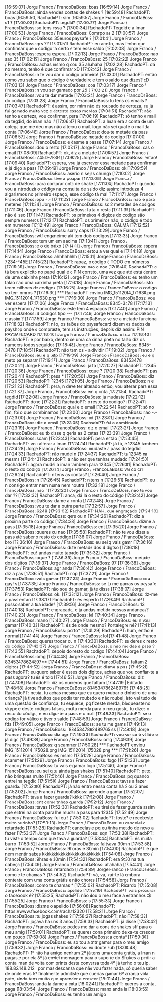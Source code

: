 [16:59:07] Jorge Franco / FrancoDaBoss: boas
[16:59:14] Jorge Franco / FrancoDaBoss: ainda vendes contas de shakes ?
[16:59:48] RachadoPT: boas
[16:59:50] RachadoPT: sim
[16:59:57] Jorge Franco / FrancoDaBoss: s1 ?
[17:00:03] RachadoPT: tegdid?
[17:00:27] Jorge Franco / FrancoDaBoss: so tens essa ?
[17:00:34] RachadoPT: Tegdid e a Iman
[17:00:53] Jorge Franco / FrancoDaBoss: Comrpo as 2
[17:00:57] Jorge Franco / FrancoDaBoss: 35euros paysafe ?
[17:01:41] Jorge Franco / FrancoDaBoss: qrs ??
[17:01:51] RachadoPT: eu aceito, mas tenho que confirmar que o codigo tá certo e tem esse saldo
[17:02:08] Jorge Franco / FrancoDaBoss: espera espera.
[17:02:13] Jorge Franco / FrancoDaBoss: nao sao 35
[17:02:15] Jorge Franco / FrancoDaBoss: 25
[17:02:22] Jorge Franco / FrancoDaBoss: achas msmo q dou 35 ahahaha
[17:02:28] RachadoPT: dá no mesmo, tenho é que confirmar xD
[17:02:42] Jorge Franco / FrancoDaBoss: n te vou dar o codigo primeiro!
[17:03:01] RachadoPT: então como vou saber que o código é verdadeiro e tem o saldo que dizes? xD
[17:03:13] Jorge Franco / FrancoDaBoss: opa
[17:03:17] Jorge Franco / FrancoDaBoss: n vou ser gamado por 25
[17:03:21] Jorge Franco / FrancoDaBoss: vou te dar metade
[17:03:24] Jorge Franco / FrancoDaBoss: do codigo
[17:03:28] Jorge Franco / FrancoDaBoss: tu tens os emails ?
[17:03:47] RachadoPT: é assim, por mim não és roubado de certeza, eu já fui gamado muita vez e detesto essas merdas
[17:03:51] RachadoPT: não tenho a certeza, vou confirmar, pera
[17:06:19] RachadoPT: só tenho o mail da tegdid, do iman não :/
[17:06:47] RachadoPT: a Iman era a conta de um colega que me deu mas não alterou o mail, logo não sei qual é o mail da conta
[17:06:48] Jorge Franco / FrancoDaBoss: dou-te metade da pass
[17:06:57] Jorge Franco / FrancoDaBoss: metade do codigo
[17:07:00] Jorge Franco / FrancoDaBoss: e dasme a passe
[17:07:14] Jorge Franco / FrancoDaBoss: dou o resto
[17:07:17] Jorge Franco / FrancoDaBoss: das o email
[17:08:09] RachadoPT: ok, diz a metade
[17:08:57] Jorge Franco / FrancoDaBoss: Z45D-7F3R
[17:09:25] Jorge Franco / FrancoDaBoss: entao!
[17:09:40] RachadoPT: espera, vou já escrever essa metade para confirmar e já digo a pass
[17:09:49] Jorge Franco / FrancoDaBoss: ok
[17:09:59] Jorge Franco / FrancoDaBoss: aserio n sejas chunga
[17:10:02] Jorge Franco / FrancoDaBoss: tive a poupar
[17:10:08] Jorge Franco / FrancoDaBoss: para comprar cnta de shake
[17:11:04] RachadoPT: quando vou a introduzir o código na consulta de saldo diz assim: introduza 4 algarismos no primeiro espaço, esse código tá mal
[17:11:17] Jorge Franco / FrancoDaBoss: opa -.-
[17:11:23] Jorge Franco / FrancoDaBoss: nao e para meteres
[17:11:34] Jorge Franco / FrancoDaBoss: so 2 metades de codigos
[17:11:36] Jorge Franco / FrancoDaBoss: falta o resto
[17:11:39] RachadoPT: não é isso
[17:11:47] RachadoPT: os primeiros 4 digitos do codigo são sempre numeros
[17:12:17] RachadoPT: os primeiros não, o código é todo em numeros
[17:12:49] Jorge Franco / FrancoDaBoss: CALMA
[17:12:52] Jorge Franco / FrancoDaBoss: sorry caps
[17:13:29] Jorge Franco / FrancoDaBoss: wtf enganeime aki tem dois codigos
[17:13:35] Jorge Franco / FrancoDaBoss: tem um em aacima
[17:13:41] Jorge Franco / FrancoDaBoss: e o de baixo
[17:14:11] Jorge Franco / FrancoDaBoss: espera
[17:14:14] Jorge Franco / FrancoDaBoss: estou a ver qual e
[17:14:18] Jorge Franco / FrancoDaBoss: ahhhhhhhh
[17:15:11] Jorge Franco / FrancoDaBoss: 7234-F45E
[17:15:23] RachadoPT: rapaz, o código é TODO em números
[17:15:35] Jorge Franco / FrancoDaBoss: nao e nao
[17:15:46] RachadoPT: e tá bem explicito no papel qual é o PIN correto, uma vez que até está dentro de uma caixinha preta
[17:16:12] Jorge Franco / FrancoDaBoss: eu tenho um talao nao uma caixinha preta
[17:16:18] Jorge Franco / FrancoDaBoss: isto teem milhoes de codigos
[17:16:25] Jorge Franco / FrancoDaBoss: o codigo so tem nmros ?
[17:16:30] *** RachadoPT enviou IMG_15112014_171630.png IMG_15112014_171630.png ***
[17:16:30] Jorge Franco / FrancoDaBoss: vou ver espera
[17:17:06] Jorge Franco / FrancoDaBoss: 8345-3478
[17:17:13] Jorge Franco / FrancoDaBoss: este tem 4 espaços
[17:17:40] Jorge Franco / FrancoDaBoss: 4 codigos tipo ****-****-****-****
[17:17:49] Jorge Franco / FrancoDaBoss: e assim ?
[17:17:59] Jorge Franco / FrancoDaBoss: ve se a metade funciona
[17:18:32] RachadoPT: não, os talões do paysafecard dizem os dados da payshop onde o compraste, tem as instruções, depois diz assim: PIN PAYSAFECARD
[17:18:40] Jorge Franco / FrancoDaBoss: e isto
[17:18:46] RachadoPT: e por baixo, dentro de uma caixinha preta no talão diz os numeros todos seguidos
[17:18:48] Jorge Franco / FrancoDaBoss: 8345-3478
[17:18:51] RachadoPT: não tem os - a dividir
[17:19:02] Jorge Franco / FrancoDaBoss: eu e q ,etp
[17:19:09] Jorge Franco / FrancoDaBoss: eu e q meto pa separar
[17:19:17] Jorge Franco / FrancoDaBoss: 83453478
[17:20:21] Jorge Franco / FrancoDaBoss: ja ta
[17:20:27] RachadoPT: 12345
[17:20:36] Jorge Franco / FrancoDaBoss: oque ?
[17:20:38] RachadoPT: pas
[17:20:41] RachadoPT: pass *
[17:20:50] Jorge Franco / FrancoDaBoss: diz
[17:20:53] RachadoPT: 12345
[17:21:05] Jorge Franco / FrancoDaBoss: n e
[17:21:23] RachadoPT: pera, n deve ter alterado então, vou alterar para essa
[17:21:37] Jorge Franco / FrancoDaBoss: em q cnta
[17:21:54] RachadoPT: tegdid
[17:22:08] Jorge Franco / FrancoDaBoss: ja mudaste
[17:22:12] RachadoPT: done
[17:22:21] RachadoPT: o resto do codigo?
[17:22:47] Jorge Franco / FrancoDaBoss: qual e o email
[17:22:54] RachadoPT: só no fim, foi o que combinamos
[17:23:00] Jorge Franco / FrancoDaBoss: nao -.-
[17:23:00] Jorge Franco / FrancoDaBoss: xd
[17:23:01] Jorge Franco / FrancoDaBoss: diz o email
[17:23:05] RachadoPT: foi o combinado
[17:23:19] Jorge Franco / FrancoDaBoss: diz o email
[17:23:27] Jorge Franco / FrancoDaBoss: eu tb disse q qeria as 2 cntas
[17:23:39] Jorge Franco / FrancoDaBoss: scam
[17:23:43] RachadoPT: pera então
[17:23:45] RachadoPT: vou alterar a iman
[17:24:14] RachadoPT: já tá, é 12345 tambem
[17:24:28] Jorge Franco / FrancoDaBoss: mudaste a pass do tegdid
[17:24:33] RachadoPT: não mudei n
[17:24:37] RachadoPT: tá 12345 na mesma
[17:24:43] RachadoPT: a não ser que tenhas mudado
[17:24:50] RachadoPT: agora mudei a iman tambem para 12345
[17:26:01] RachadoPT: o resto do codigo
[17:26:14] Jorge Franco / FrancoDaBoss: vai co crl
[17:26:24] RachadoPT: n tens as contas?
[17:26:40] Jorge Franco / FrancoDaBoss: n
[17:26:45] RachadoPT: n tens n
[17:26:51] RachadoPT: eu n consigo entrar nem numa nem noutra
[17:32:18] Jorge Franco / FrancoDaBoss: nao '
[17:32:23] Jorge Franco / FrancoDaBoss: nao te vou dar ??
[17:32:32] RachadoPT: anda, dá lá o resto do código
[17:32:42] Jorge Franco / FrancoDaBoss: dame a conta
[17:32:48] Jorge Franco / FrancoDaBoss: vou te dar a outra parte
[17:32:57] Jorge Franco / FrancoDaBoss: 6248
[17:33:02] RachadoPT: HAH, que engraçado
[17:34:10] Jorge Franco / FrancoDaBoss: qers ou n
[17:34:26] RachadoPT: diz a proxima parte do código
[17:34:38] Jorge Franco / FrancoDaBoss: dizme a pass
[17:35:18] Jorge Franco / FrancoDaBoss: ent
[17:35:20] Jorge Franco / FrancoDaBoss: queres ou nao
[17:35:58] RachadoPT: não te vou dizer a pass até saber o resto do código
[17:36:07] Jorge Franco / FrancoDaBoss: bro
[17:36:10] Jorge Franco / FrancoDaBoss: eu sei q vais gamr
[17:36:16] Jorge Franco / FrancoDaBoss: dute metade dos 4 digtso
[17:36:18] RachadoPT: eu? andas muito tapado
[17:36:32] Jorge Franco / FrancoDaBoss: oque ?
[17:36:35] Jorge Franco / FrancoDaBoss: metade dos digitos
[17:36:37] Jorge Franco / FrancoDaBoss: 97
[17:36:38] Jorge Franco / FrancoDaBoss: agr anda
[17:36:42] Jorge Franco / FrancoDaBoss: diz a pas
[17:36:51] RachadoPT: nop
[17:37:21] Jorge Franco / FrancoDaBoss: vais gamar
[17:37:23] Jorge Franco / FrancoDaBoss: seu gay!
s
[17:37:35] Jorge Franco / FrancoDaBoss: se tu me gamas os paysafe
[17:37:53] RachadoPT: não sou de gamar, já te disse
[17:38:07] Jorge Franco / FrancoDaBoss: ok.
[17:38:12] Jorge Franco / FrancoDaBoss: dz-me a pass entao
[17:38:17] RachadoPT: és esperto
[17:39:49] RachadoPT: posso saber a tua idade?
[17:39:56] Jorge Franco / FrancoDaBoss: 13
[17:40:18] RachadoPT: engraçado, e já andas metido nessas andanças?
[17:40:23] Jorge Franco / FrancoDaBoss: lol
[17:40:24] Jorge Franco / FrancoDaBoss: mano
[17:40:27] Jorge Franco / FrancoDaBoss: eu n vou gamar
[17:40:32] RachadoPT: és de onde mesmo? Portalegre né?
[17:41:13] Jorge Franco / FrancoDaBoss: porto*
[17:41:29] RachadoPT: hum, então é normal
[17:41:44] Jorge Franco / FrancoDaBoss: lol
[17:41:48] Jorge Franco / FrancoDaBoss: queres trocar ou n
[17:43:30] RachadoPT: se deres o resto do código
[17:43:37] Jorge Franco / FrancoDaBoss: e nao me das a pass ?
[17:43:55] RachadoPT: depois do resto do codigo
[17:44:04] Jorge Franco / FrancoDaBoss: omg
[17:44:48] Jorge Franco / FrancoDaBoss: 83453478624897**
[17:44:51] Jorge Franco / FrancoDaBoss: faltam 2 digitos
[17:44:52] Jorge Franco / FrancoDaBoss: disme a pas
[17:45:21] RachadoPT: eu quero saber é esses dois digitos, achas que vou confiar-te a pass agora? tu és é tolo
[17:46:52] Jorge Franco / FrancoDaBoss: diz
[17:47:08] RachadoPT: diz os numeros que faltam
[17:47:19 | Editado 17:48:58] Jorge Franco / FrancoDaBoss: 8345347862489765
[17:48:25] RachadoPT: nepia, tu achas mesmo que eu quero roubar o dinheiro de uma criança? já tive adultos que podia ter roubado e não roubei, isto vai tudo de uma questão de confiança, tu esquece, pq fizeste merda, bloqueaste no skype e deste códigos falsos, muita merda para o meu gosto, tu dizes o resto do código, e eu digo-te a pass e o mail
[17:48:33] RachadoPT: se o código for válido e tiver o saldo
[17:48:59] Jorge Franco / FrancoDaBoss: fds
[17:49:05] Jorge Franco / FrancoDaBoss: se tu me gams
[17:49:13] Jorge Franco / FrancoDaBoss: ´8345347862489765 ss
[17:49:18] Jorge Franco / FrancoDaBoss: diz agr
[17:49:33] RachadoPT: vou ver se é válido e já digo
[17:49:38] Jorge Franco / FrancoDaBoss: omg
[17:49:39] Jorge Franco / FrancoDaBoss: q scammer
[17:50:28] *** RachadoPT enviou IMG_15112014_175028.png IMG_15112014_175028.png ***
[17:51:26] Jorge Franco / FrancoDaBoss: es msmo
[17:51:28] Jorge Franco / FrancoDaBoss: scammer
[17:51:29] Jorge Franco / FrancoDaBoss: fogo
[17:51:33] Jorge Franco / FrancoDaBoss: tu vais e gamar logo
[17:51:40] Jorge Franco / FrancoDaBoss: eu sei q tu ainda jgas shakes
[17:51:40] RachadoPT: puto, não brinques muito
[17:51:46] Jorge Franco / FrancoDaBoss: pq quando entrei na tegdid
[17:51:50] Jorge Franco / FrancoDaBoss: tavas a fazer guarda.
[17:52:00] RachadoPT: já não entro nessa conta há 2 ou 3 anos
[17:52:02] Jorge Franco / FrancoDaBoss: aprende a gamar
[17:52:07] RachadoPT: tava a fazer guarda? kkkk
[17:52:08] Jorge Franco / FrancoDaBoss: ent como tnhas guarda
[17:52:12] Jorge Franco / FrancoDaBoss: tavas
[17:52:30] RachadoPT: eu tirei de fazer guarda assim que entrei na conta para lhe mudar a pass para 12345
[17:52:49] Jorge Franco / FrancoDaBoss: fui eu !
[17:53:02] RachadoPT: foste? e recebeste muito ourinho?
[17:53:13] Jorge Franco / FrancoDaBoss: eu cancelei o retardado
[17:53:28] RachadoPT: cancelaste pq eu tinha metido de novo a fazer
[17:53:37] Jorge Franco / FrancoDaBoss: sqn
[17:53:38] RachadoPT: tu viste o tempo com que tava a guarda?
[17:53:44] RachadoPT: és muita burro
[17:53:52] Jorge Franco / FrancoDaBoss: faltvava 30min
[17:53:58] Jorge Franco / FrancoDaBoss: 9horas e 30min
[17:54:00] RachadoPT: é que nem mentir sabes kkkkkkkkkkkkkkkkkkkkkkkkk
[17:54:08] Jorge Franco / FrancoDaBoss: 9hras e 30min
[17:54:32] RachadoPT: era 9:30 na tua cabeça
[17:54:39] Jorge Franco / FrancoDaBoss: ahahaha
[17:54:41] Jorge Franco / FrancoDaBoss: retardadp
[17:54:49] Jorge Franco / FrancoDaBoss: como e te chamas ?
[17:54:52] RachadoPT: vá, vá, vai-te lá embora contente com uma conta grátis e não chores
[17:54:58] Jorge Franco / FrancoDaBoss: como te chamas ?
[17:55:02] RachadoPT: Ricardo
[17:55:08] Jorge Franco / FrancoDaBoss: apelido
[17:55:19] RachadoPT: vais procurar o facebook é?
[17:55:25] RachadoPT: não dou o meu face a estranhos :$
[17:55:25] Jorge Franco / FrancoDaBoss: s
[17:55:33] Jorge Franco / FrancoDaBoss: dizme o apelido
[17:56:08] RachadoPT: https://www.facebook.com/racha12320
[17:58:21] Jorge Franco / FrancoDaBoss: tu jogas shakes ?
[17:58:27] RachadoPT: não
[17:58:32] RachadoPT: jogava há uns 3 anos
[17:58:33] RachadoPT: já disse
[17:58:42] Jorge Franco / FrancoDaBoss: podes me dar a cona de shakes sff para o meu amig
[17:59:01] RachadoPT: se queres cona primeiro deixa-te crescer um pouco
[17:59:08] Jorge Franco / FrancoDaBoss: a conta*
[17:59:30] Jorge Franco / FrancoDaBoss: eu so tou a tntr gamar para o meu amigo
[17:59:32] Jorge Franco / FrancoDaBoss: eu doute sub
[18:00:48] RachadoPT: 1º não há amigo nenhum
2º já tens uma conta grátis, a Iman n pagaste por ela
3º já enviei mensagem para o suporte do Shakes a pedir a conta Iman de volta com prints desta conversa toda
4º já tenho o teu ip, 188.82.148.212 , por mas descansa que não vou fazer nada, só queria saber de onde eras
5º finalmente admitiste que querias gamar
6º arranja vida puto, ainda tens muito que aprender e crescer
[18:01:44] Jorge Franco / FrancoDaBoss:  anda la dame a cnta
[18:02:41] RachadoPT: queres a conta, paga
[18:03:54] Jorge Franco / FrancoDaBoss: mano anda la
[18:03:56] Jorge Franco / FrancoDaBoss: eu tenho um amigo
